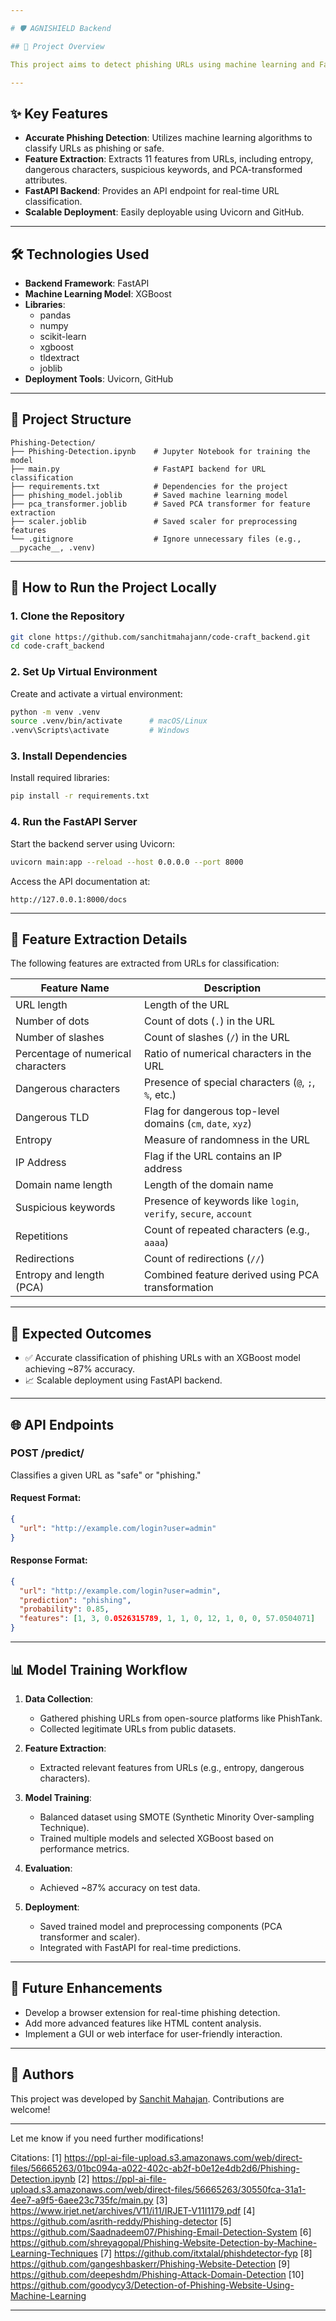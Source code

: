 ```yaml
---

# 🛡️ AGNISHIELD Backend

## 📄 Project Overview

This project aims to detect phishing URLs using machine learning and FastAPI. The system analyzes various features extracted from URLs to classify them as either "safe" or "phishing." It leverages an XGBoost model trained on a balanced dataset of legitimate and phishing URLs, with preprocessing and feature extraction steps implemented in Python.

---
```


## ✨ Key Features

- **Accurate Phishing Detection**: Utilizes machine learning algorithms to classify URLs as phishing or safe.
- **Feature Extraction**: Extracts 11 features from URLs, including entropy, dangerous characters, suspicious keywords, and PCA-transformed attributes.
- **FastAPI Backend**: Provides an API endpoint for real-time URL classification.
- **Scalable Deployment**: Easily deployable using Uvicorn and GitHub.

---

## 🛠️ Technologies Used

- **Backend Framework**: FastAPI
- **Machine Learning Model**: XGBoost
- **Libraries**:
  - pandas
  - numpy
  - scikit-learn
  - xgboost
  - tldextract
  - joblib
- **Deployment Tools**: Uvicorn, GitHub

---

## 📂 Project Structure

```
Phishing-Detection/
├── Phishing-Detection.ipynb    # Jupyter Notebook for training the model
├── main.py                     # FastAPI backend for URL classification
├── requirements.txt            # Dependencies for the project
├── phishing_model.joblib       # Saved machine learning model
├── pca_transformer.joblib      # Saved PCA transformer for feature extraction
├── scaler.joblib               # Saved scaler for preprocessing features
└── .gitignore                  # Ignore unnecessary files (e.g., __pycache__, .venv)
```

---

## 🚀 How to Run the Project Locally

### **1. Clone the Repository**
```bash
git clone https://github.com/sanchitmahajann/code-craft_backend.git
cd code-craft_backend
```

### **2. Set Up Virtual Environment**
Create and activate a virtual environment:
```bash
python -m venv .venv
source .venv/bin/activate      # macOS/Linux
.venv\Scripts\activate         # Windows
```

### **3. Install Dependencies**
Install required libraries:
```bash
pip install -r requirements.txt
```

### **4. Run the FastAPI Server**
Start the backend server using Uvicorn:
```bash
uvicorn main:app --reload --host 0.0.0.0 --port 8000
```

Access the API documentation at:
```
http://127.0.0.1:8000/docs
```

---

## 📝 Feature Extraction Details

The following features are extracted from URLs for classification:

| Feature Name                | Description                                                                 |
|-----------------------------|-----------------------------------------------------------------------------|
| URL length                  | Length of the URL                                                          |
| Number of dots              | Count of dots (`.`) in the URL                                              |
| Number of slashes           | Count of slashes (`/`) in the URL                                           |
| Percentage of numerical characters | Ratio of numerical characters in the URL                                |
| Dangerous characters        | Presence of special characters (`@`, `;`, `%`, etc.)                       |
| Dangerous TLD               | Flag for dangerous top-level domains (`cm`, `date`, `xyz`)                 |
| Entropy                     | Measure of randomness in the URL                                            |
| IP Address                  | Flag if the URL contains an IP address                                      |
| Domain name length          | Length of the domain name                                                  |
| Suspicious keywords         | Presence of keywords like `login`, `verify`, `secure`, `account`           |
| Repetitions                 | Count of repeated characters (e.g., `aaaa`)                                |
| Redirections                | Count of redirections (`//`)                                               |
| Entropy and length (PCA)    | Combined feature derived using PCA transformation                          |

---

## 🎯 Expected Outcomes

- ✅ Accurate classification of phishing URLs with an XGBoost model achieving ~87% accuracy.
- 📈 Scalable deployment using FastAPI backend.

---

## 🌐 API Endpoints

### **POST /predict/**
Classifies a given URL as "safe" or "phishing."

#### Request Format:
```json
{
  "url": "http://example.com/login?user=admin"
}
```

#### Response Format:
```json
{
  "url": "http://example.com/login?user=admin",
  "prediction": "phishing",
  "probability": 0.85,
  "features": [1, 3, 0.0526315789, 1, 1, 0, 12, 1, 0, 0, 57.0504071]
}
```

---

## 📊 Model Training Workflow

1. **Data Collection**:
   - Gathered phishing URLs from open-source platforms like PhishTank.
   - Collected legitimate URLs from public datasets.

2. **Feature Extraction**:
   - Extracted relevant features from URLs (e.g., entropy, dangerous characters).

3. **Model Training**:
   - Balanced dataset using SMOTE (Synthetic Minority Over-sampling Technique).
   - Trained multiple models and selected XGBoost based on performance metrics.

4. **Evaluation**:
   - Achieved ~87% accuracy on test data.

5. **Deployment**:
   - Saved trained model and preprocessing components (PCA transformer and scaler).
   - Integrated with FastAPI for real-time predictions.

---

## 🔧 Future Enhancements

- Develop a browser extension for real-time phishing detection.
- Add more advanced features like HTML content analysis.
- Implement a GUI or web interface for user-friendly interaction.

---

## 👥 Authors

This project was developed by [Sanchit Mahajan](https://github.com/sanchitmahajann). Contributions are welcome!

---

Let me know if you need further modifications!

Citations:
[1] https://ppl-ai-file-upload.s3.amazonaws.com/web/direct-files/56665263/01bc094a-a022-402c-ab2f-b0e12e4db2d6/Phishing-Detection.ipynb
[2] https://ppl-ai-file-upload.s3.amazonaws.com/web/direct-files/56665263/30550fca-31a1-4ee7-a9f5-6aee23c735fc/main.py
[3] https://www.irjet.net/archives/V11/i11/IRJET-V11I1179.pdf
[4] https://github.com/asrith-reddy/Phishing-detector
[5] https://github.com/Saadnadeem07/Phishing-Email-Detection-System
[6] https://github.com/shreyagopal/Phishing-Website-Detection-by-Machine-Learning-Techniques
[7] https://github.com/itxtalal/phishdetector-fyp
[8] https://github.com/gangeshbaskerr/Phishing-Website-Detection
[9] https://github.com/deepeshdm/Phishing-Attack-Domain-Detection
[10] https://github.com/goodycy3/Detection-of-Phishing-Website-Using-Machine-Learning

---
